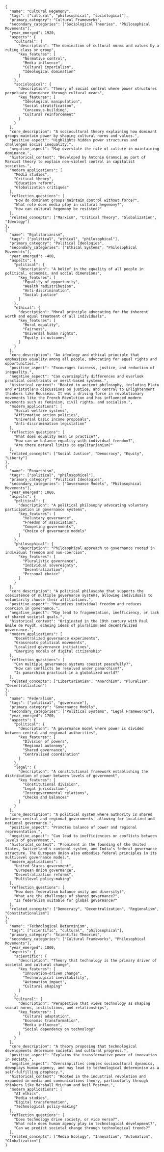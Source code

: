     {
      "name": "Cultural Hegemony",
      "tags": ["cultural", "philosophical", "sociological"],
      "primary_category": "Cultural Frameworks",
      "secondary_categories": ["Sociological Theories", "Philosophical Movements"],
      "year_emerged": 1920,
      "aspects": {
        "cultural": {
          "description": "The domination of cultural norms and values by a ruling class or group",
          "key_features": [
            "Normative control",
            "Media influence",
            "Cultural imperialism",
            "Ideological domination"
          ]
        },
        "sociological": {
          "description": "Theory of social control where power structures perpetuate dominance through cultural means",
          "key_features": [
            "Ideological manipulation",
            "Social stratification",
            "Consensus-building",
            "Cultural reinforcement"
          ]
        }
      },
      "core_description": "A sociocultural theory explaining how dominant groups maintain power by shaping cultural norms and values.",
      "positive_aspect": "Highlights hidden power structures and challenges social inequality.",
      "negative_aspect": "May overstate the role of culture in maintaining dominance.",
      "historical_context": "Developed by Antonio Gramsci as part of Marxist theory to explain non-violent control in capitalist societies.",
      "modern_applications": [
        "Media studies",
        "Critical theory",
        "Education reform",
        "Globalization critiques"
      ],
      "reflection_questions": [
        "How do dominant groups maintain control without force?",
        "What role does media play in cultural hegemony?",
        "How can cultural hegemony be resisted?"
      ],
      "related_concepts": ["Marxism", "Critical Theory", "Globalization", "Ideology"]
    },
    {
      "name": "Egalitarianism",
      "tags": ["political", "ethical", "philosophical"],
      "primary_category": "Political Ideologies",
      "secondary_categories": ["Ethical Systems", "Philosophical Movements"],
      "year_emerged": -400,
      "aspects": {
        "political": {
          "description": "A belief in the equality of all people in political, economic, and social dimensions",
          "key_features": [
            "Equality of opportunity",
            "Wealth redistribution",
            "Anti-discrimination",
            "Social justice"
          ]
        },
        "ethical": {
          "description": "Moral principle advocating for the inherent worth and equal treatment of all individuals",
          "key_features": [
            "Moral equality",
            "Fairness",
            "Universal human rights",
            "Equity in outcomes"
          ]
        }
      },
      "core_description": "An ideology and ethical principle that emphasizes equality among all people, advocating for equal rights and opportunities.",
      "positive_aspect": "Encourages fairness, justice, and reduction of inequality.",
      "negative_aspect": "Can oversimplify differences and overlook practical constraints or merit-based systems.",
      "historical_context": "Rooted in ancient philosophy, including Plato and Aristotle's discussions on justice, and central to Enlightenment thinkers like Rousseau. It was a driving force in revolutionary movements like the French Revolution and has influenced modern movements such as feminism, civil rights, and socialism.",
      "modern_applications": [
        "Social welfare systems",
        "Affirmative action policies",
        "Universal basic income proposals",
        "Anti-discrimination legislation"
      ],
      "reflection_questions": [
        "What does equality mean in practice?",
        "How can we balance equality with individual freedom?",
        "Are there natural limits to egalitarianism?"
      ],
      "related_concepts": ["Social Justice", "Democracy", "Equity", "Liberty"]
    },
    {
      "name": "Panarchism",
      "tags": ["political", "philosophical"],
      "primary_category": "Political Ideologies",
      "secondary_categories": ["Governance Models", "Philosophical Movements"],
      "year_emerged": 1860,
      "aspects": {
        "political": {
          "description": "A political philosophy advocating voluntary participation in governance systems",
          "key_features": [
            "Voluntary governance",
            "Freedom of association",
            "Competing governments",
            "Choice of governance models"
          ]
        },
        "philosophical": {
          "description": "Philosophical approach to governance rooted in individual freedom and non-coercion",
          "key_features": [
            "Pluralistic governance",
            "Individual sovereignty",
            "Decentralization",
            "Personal choice"
          ]
        }
      },
      "core_description": "A political philosophy that supports the coexistence of multiple governance systems, allowing individuals to voluntarily choose their affiliations.",
      "positive_aspect": "Maximizes individual freedom and reduces coercion in governance.",
      "negative_aspect": "May lead to fragmentation, inefficiency, or lack of shared societal goals.",
      "historical_context": "Originated in the 19th century with Paul Émile de Puydt, echoing ideas of pluralism and decentralized governance.",
      "modern_applications": [
        "Decentralized governance experiments",
        "Grassroots political movements",
        "Localized governance initiatives",
        "Emerging models of digital citizenship"
      ],
      "reflection_questions": [
        "Can multiple governance systems coexist peacefully?",
        "How can conflicts be resolved under panarchism?",
        "Is panarchism practical in a globalized world?"
      ],
      "related_concepts": ["Libertarianism", "Anarchism", "Pluralism", "Decentralization"]
    },
    {
      "name": "Federalism",
      "tags": ["political", "governance"],
      "primary_category": "Governance Models",
      "secondary_categories": ["Political Systems", "Legal Frameworks"],
      "year_emerged": 1700,
      "aspects": {
        "political": {
          "description": "A governance model where power is divided between central and regional authorities",
          "key_features": [
            "Division of powers",
            "Regional autonomy",
            "Shared governance",
            "Centralized coordination"
          ]
        },
        "legal": {
          "description": "A constitutional framework establishing the distribution of power between levels of government",
          "key_features": [
            "Constitutional division",
            "Legal jurisdiction",
            "Intergovernmental relations",
            "Checks and balances"
          ]
        }
      },
      "core_description": "A political system where authority is shared between central and regional governments, allowing for localized and national governance.",
      "positive_aspect": "Promotes balance of power and regional representation.",
      "negative_aspect": "Can lead to inefficiencies or conflicts between levels of government.",
      "historical_context": "Prominent in the founding of the United States, Switzerland's cantonal system, and India's federal governance structure. The European Union also embodies federal principles in its multilevel governance model.",
      "modern_applications": [
        "United States government",
        "European Union governance",
        "Decentralization reforms",
        "Multilevel policy-making"
      ],
      "reflection_questions": [
        "How does federalism balance unity and diversity?",
        "What are the challenges of shared governance?",
        "Is federalism suitable for global governance?"
      ],
      "related_concepts": ["Democracy", "Decentralization", "Regionalism", "Constitutionalism"]
    },
    {
      "name": "Technological Determinism",
      "tags": ["scientific", "cultural", "philosophical"],
      "primary_category": "Scientific Theories",
      "secondary_categories": ["Cultural Frameworks", "Philosophical Movements"],
      "year_emerged": 1800,
      "aspects": {
        "scientific": {
          "description": "Theory that technology is the primary driver of societal and cultural change",
          "key_features": [
            "Innovation-driven change",
            "Technological inevitability",
            "Automation impact",
            "Cultural shaping"
          ]
        },
        "cultural": {
          "description": "Perspective that views technology as shaping social norms, institutions, and relationships",
          "key_features": [
            "Cultural adaptation",
            "Economic transformation",
            "Media influence",
            "Social dependency on technology"
          ]
        }
      },
      "core_description": "A theory proposing that technological developments determine societal and cultural progress.",
      "positive_aspect": "Explains the transformative power of innovation in society.",
      "negative_aspect": "Oversimplifies complex sociocultural dynamics, downplays human agency, and may lead to technological determinism as a self-fulfilling prophecy.",
      "historical_context": "Rooted in the industrial revolution and expanded in media and communications theory, particularly through thinkers like Marshall McLuhan and Neil Postman.",
      "modern_applications": [
        "AI ethics",
        "Media studies",
        "Digital transformation",
        "Technological policy-making"
      ],
      "reflection_questions": [
        "Does technology drive society, or vice versa?",
        "What role does human agency play in technological development?",
        "Can we predict societal change through technological trends?"
      ],
      "related_concepts": ["Media Ecology", "Innovation", "Automation", "Globalization"]
    }
